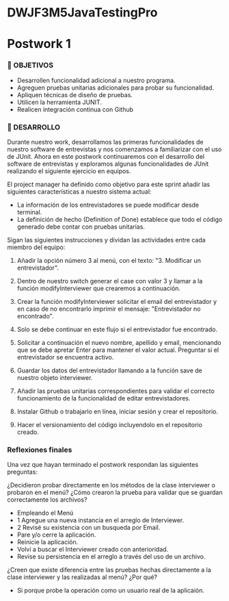 # DWJF3M5JavaTestingPro

# Postwork 1

### 🎯 OBJETIVOS

- Desarrollen funcionalidad adicional a nuestro programa.
- Agreguen pruebas unitarias adicionales para probar su funcionalidad.
- Apliquen técnicas de diseño de pruebas.
- Utilicen la herramienta JUNIT.
- Realicen integración continua con Github

### 🚀 DESARROLLO

Durante nuestro work, desarrollamos las primeras funcionalidades de nuestro software de entrevistas  y nos comenzamos a familiarizar con el uso de JUnit. Ahora en este postwork continuaremos con el desarrollo del software de entrevistas y exploramos algunas funcionalidades de JUnit realizando el siguiente ejercicio en equipos.

El project manager ha definido como objetivo para este sprint añadir las siguientes características a nuestro sistema actual:
- La información de los entrevistadores se puede modificar desde terminal.
- La definición de hecho (Definition of Done) establece que todo el código generado debe contar con pruebas unitarias.

Sigan las siguientes instrucciones y dividan las actividades entre cada miembro del equipo:

1. Añadir la opción número 3 al menú, con el texto: "3. Modificar un entrevistador".

2. Dentro de nuestro switch generar el case con valor 3 y llamar a la función modifyInterviewer que crearemos a continuación.

3. Crear la función modifyInterviewer solicitar el email del entrevistador y en caso de no encontrarlo imprimir el mensaje:  "Entrevistador no encontrado".

4. Solo se debe continuar en este flujo si el entrevistador fue encontrado.

5. Solicitar a continuación el nuevo nombre, apellido y email, mencionando que se debe apretar Enter para mantener el valor actual. Preguntar si el entrevistador se encuentra activo.

6. Guardar los datos del entrevistador llamando a la función save de nuestro objeto interviewer.

7. Añadir las pruebas unitarias correspondientes para validar el correcto funcionamiento de la funcionalidad de editar entrevistadores.

8. Instalar Github o trabajarlo en línea, iniciar sesión y crear el repositorio.

9. Hacer el versionamiento del código incluyendolo en el repositorio creado.

### Reflexiones finales

Una vez que hayan terminado el postwork respondan las siguientes preguntas:

¿Decidieron probar directamente en los métodos de la clase interviewer o probaron en el menú?
¿Cómo crearon la prueba para validar que se guardan correctamente los archivos?

- Empleando el Menú
- 1 Agregue una nueva instancia en el arreglo de Interviewer.
- 2 Revisé su existencia con un busqueda por Email.
- Pare y/o cerre la aplicación.
- Reinicie la aplicación.
- Volví a buscar el Interviewer creado con anterioridad.
- Revise su persistencia en el arreglo a través del uso de un archivo.

¿Creen que existe diferencia entre las pruebas hechas directamente a la clase interviewer y las realizadas al menú? ¿Por qué?
- Si porque probe la operación como un usuario real de la aplicaión. 